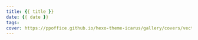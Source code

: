 ```yaml
---
title: {{ title }}
date: {{ date }}
tags: 
cover: https://ppoffice.github.io/hexo-theme-icarus/gallery/covers/vector_landscape_1.svg
---
```

